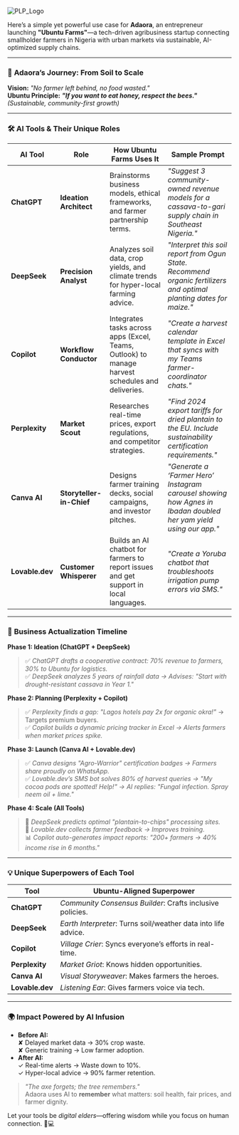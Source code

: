 ![PLP_Logo](https://github.com/user-attachments/assets/6ca779e6-5f3c-40dd-82b5-5cfb828eabbd)

Here’s a simple yet powerful use case for **Adaora**, an entrepreneur launching **"Ubuntu Farms"**—a tech-driven agribusiness startup connecting smallholder farmers in Nigeria with urban markets via sustainable, AI-optimized supply chains.  

---

### 🌱 **Adaora’s Journey: From Soil to Scale**  
**Vision:** *"No farmer left behind, no food wasted."*  
**Ubuntu Principle:** ***"If you want to eat honey, respect the bees."*** *(Sustainable, community-first growth)*  

---

### 🛠️ **AI Tools & Their Unique Roles**  
| **AI Tool**       | **Role**                     | **How Ubuntu Farms Uses It**                                                                 | **Sample Prompt**                                                                 |
|-------------------|------------------------------|---------------------------------------------------------------------------------------------|----------------------------------------------------------------------------------|
| **ChatGPT**       | **Ideation Architect**       | Brainstorms business models, ethical frameworks, and farmer partnership terms.               | *"Suggest 3 community-owned revenue models for a cassava-to-gari supply chain in Southeast Nigeria."* |
| **DeepSeek**      | **Precision Analyst**        | Analyzes soil data, crop yields, and climate trends for hyper-local farming advice.          | *"Interpret this soil report from Ogun State. Recommend organic fertilizers and optimal planting dates for maize."* |
| **Copilot**       | **Workflow Conductor**       | Integrates tasks across apps (Excel, Teams, Outlook) to manage harvest schedules and deliveries. | *"Create a harvest calendar template in Excel that syncs with my Teams farmer-coordinator chats."* |
| **Perplexity**    | **Market Scout**             | Researches real-time prices, export regulations, and competitor strategies.                 | *"Find 2024 export tariffs for dried plantain to the EU. Include sustainability certification requirements."* |
| **Canva AI**       | **Storyteller-in-Chief**     | Designs farmer training decks, social campaigns, and investor pitches.                      | *"Generate a ‘Farmer Hero’ Instagram carousel showing how Agnes in Ibadan doubled her yam yield using our app."* |
| **Lovable.dev**   | **Customer Whisperer**       | Builds an AI chatbot for farmers to report issues and get support in local languages.        | *"Create a Yoruba chatbot that troubleshoots irrigation pump errors via SMS."*                      |

---

### 🚀 **Business Actualization Timeline**  
**Phase 1: Ideation (ChatGPT + DeepSeek)**  
> ✅ *ChatGPT drafts a cooperative contract: 70% revenue to farmers, 30% to Ubuntu for logistics.*  
> ✅ *DeepSeek analyzes 5 years of rainfall data → Advises: "Start with drought-resistant cassava in Year 1."*  

**Phase 2: Planning (Perplexity + Copilot)**  
> ✅ *Perplexity finds a gap: "Lagos hotels pay 2x for organic okra!"* → Targets premium buyers.  
> ✅ *Copilot builds a dynamic pricing tracker in Excel → Alerts farmers when market prices spike.*  

**Phase 3: Launch (Canva AI + Lovable.dev)**  
> ✅ *Canva designs "Agro-Warrior" certification badges → Farmers share proudly on WhatsApp.*  
> ✅ *Lovable.dev’s SMS bot solves 80% of harvest queries → "My cocoa pods are spotted! Help!" → AI replies: "Fungal infection. Spray neem oil + lime."*  

**Phase 4: Scale (All Tools)**  
> 🌿 *DeepSeek predicts optimal "plantain-to-chips" processing sites.*  
> 💬 *Lovable.dev collects farmer feedback → Improves training.*  
> 📊 *Copilot auto-generates impact reports: "200+ farmers → 40% income rise in 6 months."*  

---

### 💡 **Unique Superpowers of Each Tool**  
| **Tool**         | **Ubuntu-Aligned Superpower**                                  |  
|------------------|---------------------------------------------------------------|  
| **ChatGPT**      | *Community Consensus Builder*: Crafts inclusive policies.      |  
| **DeepSeek**     | *Earth Interpreter*: Turns soil/weather data into life advice. |  
| **Copilot**      | *Village Crier*: Syncs everyone’s efforts in real-time.        |  
| **Perplexity**   | *Market Griot*: Knows hidden opportunities.                    |  
| **Canva AI**      | *Visual Storyweaver*: Makes farmers the heroes.                |  
| **Lovable.dev**  | *Listening Ear*: Gives farmers voice via tech.                 |  

---

### 🌍 **Impact Powered by AI Infusion**  
- **Before AI:**  
  ✘ Delayed market data → 30% crop waste.  
  ✘ Generic training → Low farmer adoption.  
- **After AI:**  
  ✓ Real-time alerts → Waste down to 10%.  
  ✓ Hyper-local advice → 90% farmer retention.  

> *"The axe forgets; the tree remembers."*  
> Adaora uses AI to **remember** what matters: soil health, fair prices, and farmer dignity.  

Let your tools be *digital elders*—offering wisdom while you focus on human connection. 🌱💻
